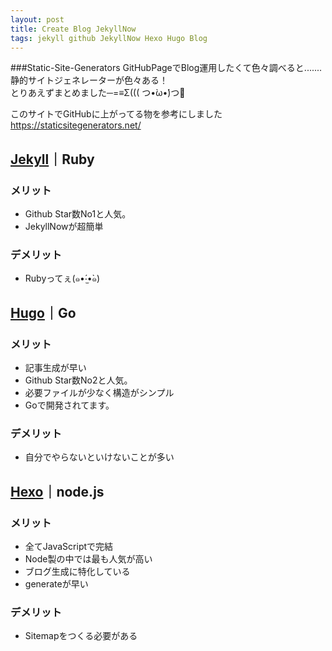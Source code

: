```yaml
---
layout: post
title: Create Blog JekyllNow
tags: jekyll github JekyllNow Hexo Hugo Blog
---
```


###Static-Site-Generators
GitHubPageでBlog運用したくて色々調べると.......<br>
静的サイトジェネレーターが色々ある！<br>
とりあえずまとめました─=≡Σ((( つ•̀ω•́)つ<br>

このサイトでGitHubに上がってる物を参考にしました<br>
https://staticsitegenerators.net/


## **<a href="http://jekyllrb.com/" target="_blank">Jekyll</a>｜Ruby**

### メリット
* Github Star数No1と人気。
* JekyllNowが超簡単

### デメリット
* Rubyってぇ(๑•́‧̫•̀๑)


## **<a href="http://gohugo.io/" target="_blank">Hugo</a>｜Go**

### メリット
* 記事生成が早い
* Github Star数No2と人気。
* 必要ファイルが少なく構造がシンプル
* Goで開発されてます。

### デメリット
* 自分でやらないといけないことが多い

## **<a href="http://hexo.io/" target="_blank">Hexo</a>｜node.js**

### メリット
* 全てJavaScriptで完結
* Node製の中では最も人気が高い
* ブログ生成に特化している
* generateが早い

### デメリット
* Sitemapをつくる必要がある

